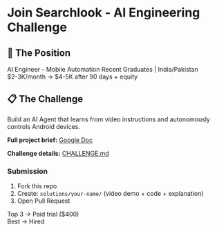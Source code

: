 # Join Searchlook - AI Engineering Challenge

## 🎯 The Position
AI Engineer - Mobile Automation
Recent Graduates | India/Pakistan  
$2-3K/month → $4-5K after 90 days + equity

## 📋 The Challenge

Build an AI Agent that learns from video instructions and autonomously controls Android devices.

**Full project brief:** [Google Doc](https://docs.google.com/document/d/1L-YF_Ragbx6BlWVraV1YauE3_91N09pMp_FXKqacAb4/edit?usp=sharing)

**Challenge details:** [CHALLENGE.md](./CHALLENGE.md)

### Submission
1. Fork this repo
2. Create: `solutions/your-name/` (video demo + code + explanation)
3. Open Pull Request

Top 3 → Paid trial ($400)  
Best → Hired
